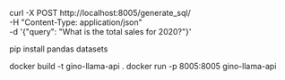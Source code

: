 curl -X POST http://localhost:8005/generate_sql/ \
  -H "Content-Type: application/json" \
  -d '{"query": "What is the total sales for 2020?"}'


pip install pandas datasets


docker build -t gino-llama-api .
docker run -p 8005:8005 gino-llama-api


